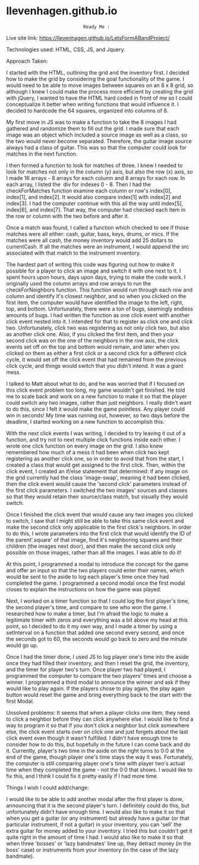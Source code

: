 # llevenhagen.github.io

                                 Ready Me :

Live site link: https://llevenhagen.github.io/LetsFormABandProject/


Technologies used:
HTML, CSS, JS, and Jquery.

Approach Taken:

I started with the HTML, outlining the grid and the inventory first. I decided how to make the grid by considering the goal functionality of the game. I would need to be able to move images between squares on an 8 x 8 grid, so although I knew I could make the process more efficient by creating the grid with jQuery, I wanted to have the HTML hard coded in front of me so I could conceptualize it better when writing functions that would influence it. I decided to hardcode the 64 squares, organized into columns of 8.

My first move in JS was to make a function to take the 8 images I had gathered and randomize them to fill out the grid. I made sure that each image was an object which included a source image as well as a class, so the two would never become separated. Therefore, the guitar image source always had a class of guitar. This was so that the computer could look for matches in the next function.

I then formed a function to look for matches of three. I knew I needed to look for matches not only in the column (y) axis, but also the row (x) axis, so I made 16 arrays - 8 arrays for each column and 8 arrays for each row. In each array, I listed the <img> div for indexes 0 - 8. Then I had the checkForMatches function examine each column or row's index[0], index[1], and index[2]. It would also compare index[1] with index[2] and index[3]. I had the computer continue with this all the way until index[5], index[6], and index[7]. That way, the computer had checked each item in the row or column with the two before and after it.

  Once a match was found, I called a function which checked to see if those matches were all either: cash, guitar, bass, keys, drums, or mics. If the matches were all cash, the money inventory would add 25 dollars to currentCash. If all the matches were an instrument, I would append the src associated with that match to the instrument inventory.

  The hardest part of writing this code was figuring out how to make it possible for a player to click an image and switch it with one next to it. I spent hours upon hours, days upon days, trying to make the code work. I originally used the column arrays and row arrays to run the checkForNeighbors function. This function would run through each row and column and identify it's closest neighbor, and so when you clicked on the first item, the computer would have identified the image to the left, right, top, and bottom. Unfortunately, there were a ton of bugs, seemingly endless amounts of bugs. I had written the function as one click event with another click event nested into it. I intended for that to register as click one and click two. Unfortunately, click two was registering as not only click two, but also as another click one. Also, if you clicked the first item, and then your second click was on the one of the neighbors in the row axis, the click events set off on the top and bottom would remain, and later when you clicked on them as either a first click or a second click for a different click cycle, it would set off the click event that had remained from the previous click cycle, and things would switch that you didn't intend. It was a giant mess.

  I talked to Matt about what to do, and he was worried that if I focused on this click event problem too long, my game wouldn't get finished. He told me to scale back and work on a new function to make it so that the player could switch any two images, rather than just neighbors. I really didn't want to do this, since I felt it would make the game pointless. Any player could win in seconds! My time was running out, however, so two days before the deadline, I started working on a new function to accomplish this.

  With the next click events I was writing, I decided to try leaving it out of a function, and try not to next multiple click functions inside each other. I wrote one click function on every image on the grid. I also knew remembered how much of a mess it had been when click two kept registering as another click one, so in order to avoid that from the start, I created a class that would get assigned to the first click. Then, within the click event, I created an if/else statement that determined: if any image on the grid currently had the class 'image-swap', meaning it had been clicked, then the click event would cause the 'second click' parameters instead of the first click parameters. I switched the two images' sources and classes so that they would retain their source/class match, but visually they would switch.

  Once I finished the click event that would cause any two images you clicked to switch, I saw that I might still be able to take this same click event and make the second click only applicable to the first click's neighbors. In order to do this, I wrote parameters into the first click that would identify the ID of the parent'.square' of that image, find it's neighboring squares and their children (the images next door), and then make the second click only possible on those images, rather than all the images. I was able to do it!

  At this point, I programmed a modal to introduce the concept for the game and offer an input so that the two players could enter their names, which would be sent to the aside to log each player's time once they had completed the game. I programmed a second modal once the first modal closes to explain the instructions on how the game was played.

  Next, I worked on a timer function so that I could log the first player's time, the second player's time, and compare to see who won the game. I researched how to make a timer, but I'm afraid the logic to make a legitimate timer with zeros and everything was a bit above my head at this point, so I decided to do it my own way, and I made a timer by using a setInterval on a function that added one second every second, and once the seconds got to 60, the seconds would go back to zero and the minute would go up.

  Once I had the timer done, I used JS to log player one's time into the aside once they had filled their inventory, and then I reset the grid, the inventory, and the timer for player two's turn. Once player two had played, I programmed the computer to compare the two players' times and choose a winner. I programmed a third modal to announce the winner and ask if they would like to play again. If the players chose to play again, the play again button would reset the game and bring everything back to the start with the first Modal.


  Unsolved problems:
  It seems that when a player clicks one item, they need to click a neighbor before they can click anywhere else. I would like to find a way to program it so that if you don't click a neighbor but click somewhere else, the click event starts over on click one and just forgets about the last click event even though it wasn't fulfilled. I didn't have enough time to consider how to do this, but hopefully in the future I can come back and do it. Currently, player's two time in the aside on the right turns to 0:0 at the end of the game, though player one's time stays the way it was. Fortunately, the computer is still comparing player one's time with player two's actual time when they completed the game - not the 0:0 that shows. I would like to fix this, and I think I could fix it pretty easily if I had more time.

  Things I wish I could add/change:

  I would like to be able to add another modal after the first player is done, announcing that it is the second player's turn. I definitely could do this, but unfortunately didn't have enough time. I would also like to make it so that when you get a guitar (or any instrument) but already have a guitar (or that particular instrument, if not a guitar) in your inventory, you can 'sell' the extra guitar for money added to your inventory. I tried this but couldn't get it quite right in the amount of time I had. I would also like to make it so that when three 'bosses' or 'lazy bandmates' line up, they detract money (in the boss' case) or instruments from your inventory (in the case of the lazy bandmate).
